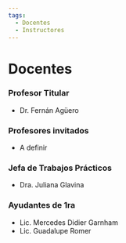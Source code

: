 ```yaml
---
tags:
  - Docentes
  - Instructores
---
```


# Docentes

### Profesor Titular

* Dr. Fernán Agüero

### Profesores invitados
* A definir

### Jefa de Trabajos Prácticos
* Dra. Juliana Glavina

### Ayudantes de 1ra
* Lic. Mercedes Didier Garnham
* Lic. Guadalupe Romer